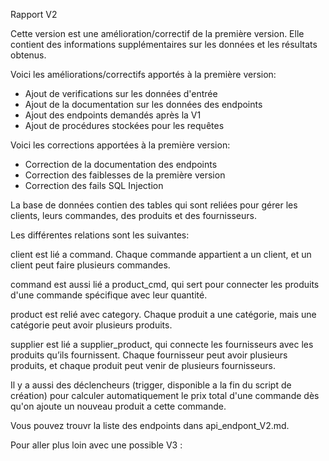 Rapport V2

Cette version est une amélioration/correctif de la première version. Elle contient des informations supplémentaires sur les données et les résultats obtenus.

Voici les améliorations/correctifs apportés à la première version:

- Ajout de verifications sur les données d'entrée
- Ajout de la documentation sur les données des endpoints
- Ajout des endpoints demandés après la V1
- Ajout de procédures stockées pour les requêtes

Voici les corrections apportées à la première version:

- Correction de la documentation des endpoints
- Correction des faiblesses de la première version
- Correction des fails SQL Injection

La base de données contien des tables qui sont reliées pour gérer les clients, leurs commandes, des produits et des fournisseurs.

Les différentes relations sont les suivantes:

client est lié a command. Chaque commande appartient a un client, et un client peut faire plusieurs commandes.

command est aussi lié a product_cmd, qui sert pour connecter les produits d'une commande spécifique avec leur quantité.

product est relié avec category. Chaque produit a une catégorie, mais une catégorie peut avoir plusieurs produits.

supplier est lié a supplier_product, qui connecte les fournisseurs avec les produits qu’ils fournissent. Chaque fournisseur peut avoir plusieurs produits, et chaque produit peut venir de plusieurs fournisseurs.

Il y a aussi des déclencheurs (trigger, disponible a la fin du script de création) pour calculer automatiquement le prix total d'une commande dès qu'on ajoute un nouveau produit a cette commande.

Vous pouvez trouvr la liste des endpoints dans api_endpont_V2.md.

Pour aller plus loin avec une possible V3 :
